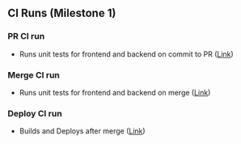 ## CI Runs (Milestone 1)

### PR CI run
- Runs unit tests for frontend and backend on commit to PR ([Link](https://github.com/cs4218/cs4218-2420-ecom-project-team40/actions/runs/13562684530/job/37908876002))

### Merge CI run
- Runs unit tests for frontend and backend on merge ([Link](https://github.com/cs4218/cs4218-2420-ecom-project-team40/actions/runs/13561597834/job/37905628715))

### Deploy CI run
- Builds and Deploys after merge ([Link](https://github.com/cs4218/cs4218-2420-ecom-project-team40/actions/runs/13561597831/job/37905628718))